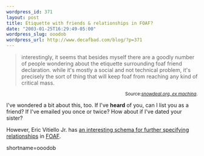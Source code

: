 ```yaml
--- 
wordpress_id: 371
layout: post
title: Etiquette with friends & relationships in FOAF?
date: "2003-01-25T16:29:49-05:00"
wordpress_slug: ooodob
wordpress_url: http://www.decafbad.com/blog/?p=371
---
```

<blockquote cite="http://snowdeal.org/section/ex_machina/archives/2003_01_19_index.html#90233272">interestingly, it seems that besides myself there are a goodly number of people wondering about the etiquette surrounding foaf friend declaration. while it's mostly a social and not technical problem, it's precisely the sort of thing that will keep foaf from reaching any kind of critical mass. </blockquote><div class="credit" align="right"><small>Source:<cite><a href="http://snowdeal.org/section/ex_machina/archives/2003_01_19_index.html#90233272">snowdeal.org, ex machina</a></cite>.</small></div>
<p>I've wondered a bit about this, too.  If I've <strong>heard</strong> of you, can I list you as a friend?  If I've emailed you once or twice?  How about if I've dated your sister?</p>
<p>However, Eric Vitiello Jr. has <a href="http://www.perceive.net/schemas/20021119/relationship/" target="_top">an interesting schema for further specifying relationships</a> in <a href="http://www.decafbad.com/twiki/bin/view/Main/FOAF">FOAF</a>.</p>
<!--more-->
shortname=ooodob

